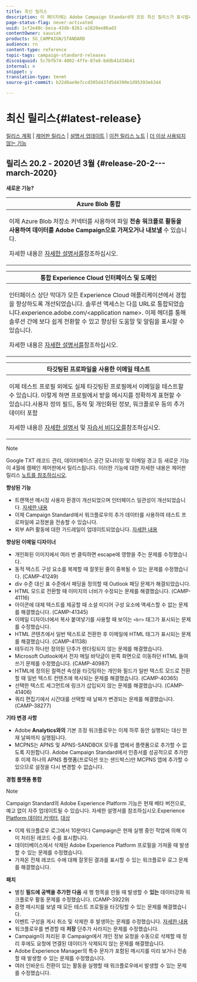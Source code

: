 ```yaml
---
title: 최신 릴리스
description: 이 페이지에는 Adobe Campaign Standard의 모든 최신 릴리스가 표시됩니다.
page-status-flag: never-activated
uuid: 1cf2e40c-beca-43db-8261-a1820ee86ad3
contentOwner: sauviat
products: SG_CAMPAIGN/STANDARD
audience: rn
content-type: reference
topic-tags: campaign-standard-releases
discoiquuid: 5c7bfb74-4002-4ffe-87e8-bddb41d34b41
internal: n
snippet: y
translation-type: tm+mt
source-git-commit: b22d6ae9e7ccd305d437d5d4390e1d95393e6344

---
```



# 최신 릴리스{#latest-release}

[릴리스 계획](https://helpx.adobe.com/campaign/kb/acs-release-planning.html) | [제어판 릴리스](https://docs.adobe.com/content/help/en/control-panel/using/release-notes.html) | [설명서 업데이트](../../rn/using/documentation-updates.md) | [이전 릴리스 노트](../../rn/using/release-notes-2019.md) | [더 이상 사용되지 않는 기능](https://helpx.adobe.com/campaign/kb/acs-deprecated-and-removed-features.html)

## 릴리스 20.2 - 2020년 3월 {#release-20-2---march-2020}

**새로운 기능?**

<table> 
 <thead> 
  <tr> 
   <th> <strong>Azure Blob 통합</strong><br /> </th> 
  </tr> 
 </thead> 
 <tbody> 
  <tr> 
   <td> <p>이제 Azure Blob 저장소 커넥터를 사용하여 파일 <strong>전송 워크플로 활동을 사용하여 데이터를 Adobe Campaign으로 가져오거나 내보낼</strong> 수 있습니다. </p>
    <p>자세한 내용은 <a href="../../administration/using/external-accounts.md#microsoft-azure-external-account">자세한 설명서를</a>참조하십시오.</p>
   </td> 
  </tr> 
 </tbody> 
</table>

<table> 
 <thead> 
  <tr> 
   <th> <strong>통합 Experience Cloud 인터페이스 및 도메인</strong><br /> </th> 
  </tr> 
 </thead> 
 <tbody> 
  <tr> 
   <td> <p>인터페이스 상단 막대가 모든 Experience Cloud 애플리케이션에서 경험을 향상하도록 개선되었습니다. 솔루션 액세스는 다음 URL로 통합되었습니다.experience.adobe.com/&lt;application name&gt;. 이제 헤더를 통해 솔루션 간에 보다 쉽게 전환할 수 있고 향상된 도움말 및 알림을 표시할 수 있습니다.</p>
    <p>자세한 내용은 <a href="../../start/using/interface-description.md#top-bar">자세한 설명서를</a>참조하십시오. </p>
   </td> 
  </tr> 
 </tbody> 
</table>

<table> 
 <thead> 
  <tr> 
   <th> <strong>타깃팅된 프로파일을 사용한 이메일 테스트</strong><br /> </th> 
  </tr> 
 </thead> 
 <tbody> 
  <tr> 
   <td> <p>이제 테스트 프로필 외에도 실제 타깃팅된 프로필에서 이메일을 테스트할 수 있습니다. 이렇게 하면 프로필에서 받을 메시지를 정확하게 표현할 수 있습니다.사용자 정의 필드, 동적 및 개인화된 정보, 워크플로우 등의 추가 데이터 포함 </p>
    <p>자세한 내용은 <a href="../../sending/using/testing-messages-using-target.md">자세한 설명서</a> 및 <a href="https://docs.adobe.com/content/help/en/campaign-standard-learn/tutorials/communication-channels/email/profile-substitution.html">자습서 비디오를</a>참조하십시오. </p>
   </td> 
  </tr> 
 </tbody> 
</table>

>[!NOTE]
>
>Google TXT 레코드 관리, 데이터베이스 공간 모니터링 및 이메일 경고 등 새로운 기능이 4월에 캠페인 제어판에서 릴리스됩니다. 이러한 기능에 대한 자세한 내용은 제어판 릴리스 [노트를 참조하십시오](https://docs.adobe.com/content/help/en/control-panel/using/release-notes.html).

**향상된 기능**

* 트랜잭션 메시징 사용자 환경이 개선되었으며 인터페이스 일관성이 개선되었습니다. [자세한 내용](../../channels/using/about-transactional-messaging.md)
* 이제 Campaign Standard에서 워크플로우의 추가 데이터를 사용하여 테스트 프로파일에 교정본을 전송할 수 있습니다.
* 외부 API 활동에 대한 가드레일이 업데이트되었습니다. [자세한 내용](../../automating/using/external-api.md)

**향상된 이메일 디자이너**

* 개인화된 이미지에서 여러 번 클릭하면 escape에 영향을 주는 문제를 수정했습니다.
* 동적 텍스트 구성 요소를 복제할 때 잘못된 줄이 중복될 수 있는 문제를 수정했습니다. (CAMP-41249)
* div 수준 대신 표 수준에서 패딩을 정의할 때 Outlook 패딩 문제가 해결되었습니다.
* HTML 모드로 전환할 때 이미지의 너비가 수정되는 문제를 해결했습니다. (CAMP-41116)
* 아이콘에 대체 텍스트를 제공할 때 소셜 미디어 구성 요소에 액세스할 수 없는 문제를 해결했습니다. (CAMP-41345)
* 이메일 디자이너에서 복사 붙여넣기를 사용할 때 보이는 `<br>` 태그가 표시되는 문제를 수정했습니다.
* HTML 콘텐츠에서 일반 텍스트로 전환한 후 이메일에 HTML 태그가 표시되는 문제를 해결했습니다. (CAMP-41138)
* 테두리가 하나만 정의된 단추가 렌더링되지 않는 문제를 해결했습니다.
* Microsoft Outlook에서 전자 메일 바닥글이 왼쪽 화면으로 이동하던 HTML 들여쓰기 문제를 수정했습니다. (CAMP-40987)
* HTML에 정의된 컬렉션 속성을 타깃팅하는 개인화 필드가 일반 텍스트 모드로 전환할 때 일반 텍스트 컨텐츠에 복사되는 문제를 해결했습니다. (CAMP-40365)
* 선택한 텍스트 세그먼트에 링크가 삽입되지 않는 문제를 해결했습니다. (CAMP-41406)
* 쿼리 편집기에서 시간대를 선택할 때 날짜가 변경되는 문제를 해결했습니다. (CAMP-38277)

**기타 변경 사항**

* Adobe **Analytics와의** 기본 조정 워크플로우는 이제 하루 동안 실행되는 대신 현재 날짜까지 실행됩니다.
* MCPNS는 APNS 및 APNS-SANDBOX 모두를 앱에서 플랫폼으로 추가할 수 없도록 지원합니다. Adobe Campaign Standard에서 인증서를 성공적으로 추가한 후 이제 하나의 APNS 플랫폼(프로덕션 또는 샌드박스)만 MCPNS 앱에 추가할 수 있으므로 설정을 다시 변경할 수 없습니다.

**경험 플랫폼 통합**

>[!NOTE]
>
>Campaign Standard의 Adobe Experience Platform 기능은 현재 베타 버전으로, 예고 없이 자주 업데이트될 수 있습니다. 자세한 설명서를 참조하십시오.Experience [Platform 데이터 커넥터](../../administration/using/aep-about-data-connector.md), [대상](../../audiences/using/aep-about-audience-destinations-service.md)

* 이제 워크플로우 로그에서 10분마다 Campaign은 현재 실행 중인 작업에 의해 이미 처리된 레코드 수를 표시합니다.
* 데이터베이스에서 삭제된 Adobe Experience Platform 프로필을 가져올 때 발생할 수 있는 문제를 수정했습니다.
* 가져온 전체 레코드 수에 대해 잘못된 결과를 표시할 수 있는 워크플로우 로그 문제를 해결했습니다.

**패치**

* 별칭 **필드에 공백을 추가한 다음** 새 행 항목을 만들 때 발생할 수 **있는** 데이터강화 워크플로우 활동 문제를 수정했습니다. (CAMP-39229)
* 증명 메시지를 보낼 때 모든 테스트 프로필을 타깃팅할 수 있는 문제를 해결했습니다.
* 이벤트 구성을 게시 취소 및 삭제한 후 발생하는 문제를 수정했습니다. [자세한 내용](../../administration/using/configuring-transactional-messaging.md#deleting-an-event)
* 워크플로우를 변경할 때 **저장** 단추가 사라지는 문제를 수정했습니다.
* Campaign이 처리된 후 Campaign에서 개인 정보 요청을 수동으로 삭제할 때 정리 후에도 요청에 연결된 데이터가 삭제되지 않는 문제를 해결했습니다.
* Adobe Experience Manager의 특수 문자가 포함된 메시지를 미리 보거나 전송할 때 발생할 수 있는 문제를 수정했습니다.
* 여러 인바운드 전환이 있는 활동을 실행할 때 워크플로우에서 발생할 수 있는 문제를 수정했습니다.